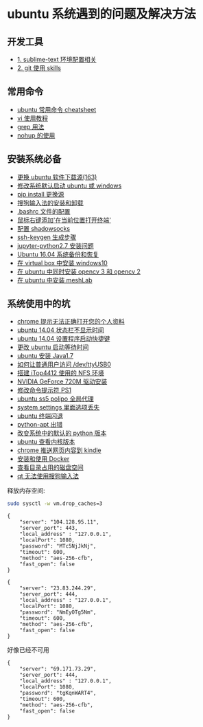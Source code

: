 # ubuntu 系统遇到的问题及解决方法   

## 开发工具   
- [1. sublime-text 环境配置相关](./doc/sublime-text3)   
- [2. git 使用 skills ](./doc/git_usage/)  
 
## 常用命令   
- [ubuntu 常用命令 cheatsheet](./doc/quick_cmd.md)  
- [vi 使用教程](./doc/vi_usage.md)  
- [grep 用法](./doc/grep_usage.md)   
- [nohup 的使用](./doc/nohup.md)   
 
## 安装系统必备    
- [更换 ubuntu 软件下载源(163)](./doc/system_install/sourceslist.md)  
- [修改系统默认启动 ubuntu 或 windows](./doc/system_install/default_grub.md)  
- [pip install 更换源](./doc/system_install/pip_install_source.md)  
- [搜狗输入法的安装和卸载](./doc/system_install/sogou_install.md)  
- [.bashrc 文件的配置](./doc/system_install/bashrc_config.md)  
- [鼠标右键添加'在当前位置打开终端'](./doc/system_install/open_termials.md)  
- [配置 shadowsocks](./doc/system_install/shadowsocks_install.md)  
- [ssh-keygen 生成步骤](./doc/system_install/ssh_keygen.md)  
- [jupyter-python2.7 安装问题](./doc/system_install/jupyter_python2.7_install.md) 
- [Ubuntu 16.04 系统备份和恢复](./doc/system_install/system_backup_recover.md)  
- [在 virtual box 中安装 windows10](./doc/system_install/install_windows_in_virtualbox.md)  
- [在 ubuntu 中同时安装 opencv 3 和 opencv 2](./doc/system_install/install_opencv2_and_opencv3.md)  
- [在 ubuntu 中安装 meshLab](./doc/system_install/meshlab.md)  
 
## 系统使用中的坑   
- [chrome 提示无法正确打开您的个人资料](./doc/advanced_issues/chrome.md)  
- [ubuntu 14.04 状态栏不显示时间](./doc/advanced_issues/timedate_bar.md)  
- [ubuntu 14.04 设置程序启动快捷键](./doc/advanced_issues/shortcuts.md)  
- [更改 ubuntu 启动等待时间](./doc/advanced_issues/grub_timeout.md)  
- [ubuntu 安装 Java1.7](./doc/advanced_issues/java1.7_install.md)  
- [如何让普通用户访问 /dev/ttyUSB0 ](./doc/advanced_issues/minicom_permision.md)  
- [搭建 iTop4412 使用的 NFS 环境 ](./doc/advanced_issues/nfs.md)  
- [NVIDIA GeForce 720M 驱动安装](./doc/advanced_issues/nouveau_nvidia.md)  
- [修改命令提示符 PS1 ](./doc/advanced_issues/ps1_modify.md)  
- [ubuntu ss5 polipo 全局代理](./doc/advanced_issues/ss5-polipo_proxy.md)  
- [system settings 里面选项丢失](./doc/advanced_issues/system_setting.md)  
- [ubuntu 终端闪退](./doc/advanced_issues/terminals_crash.md)  
- [python-apt 出错](./doc/advanced_issues/no_module_named_apt_pkg.md)  
- [改变系统中的默认的 python 版本](./doc/advanced_issues/change_python_version_in_system.md)   
- [ubuntu 查看内核版本](./doc/advanced_issues/ubuntu_kernel_version.md)  
- [chrome 推送网页内容到 kindle ](./doc/advanced_issues/send_chrome_to_kindle.md)  
- [安装和使用 Docker ](./doc/advanced_issues/docker_install.md)  
- [查看目录占用的磁盘空间](./doc/advanced_issues/disk_space_usage.md)   
- [qt 无法使用搜狗输入法](./doc/advanced_issues/qt_sogou.md)   

释放内存空间:   
```bash
sudo sysctl -w vm.drop_caches=3
```

```shadowsocks5
{
	"server": "104.128.95.11",
	"server_port": 443,
	"local_address" : "127.0.0.1",
	"localPort": 1080,
	"password": "MTc5NjJkNj",
	"timeout": 600,
	"method": "aes-256-cfb",
	"fast_open": false
}
```

```
{
	"server": "23.83.244.29",
	"server_port": 444,
	"local_address" : "127.0.0.1",
	"localPort": 1080,
	"password": "NmEyOTg5Nm",
	"timeout": 600,
	"method": "aes-256-cfb",
	"fast_open": false
}
```

好像已经不可用   
```
{
	"server": "69.171.73.29",
	"server_port": 444,
	"local_address" : "127.0.0.1",
	"localPort": 1080,
	"password": "tgKqnWART4",
	"timeout": 600,
	"method": "aes-256-cfb",
	"fast_open": false
}
```
